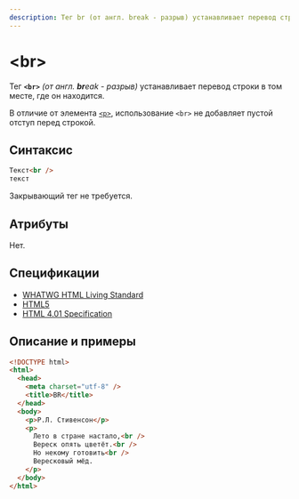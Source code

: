 ```yaml
---
description: Тег br (от англ. break - разрыв) устанавливает перевод строки в том месте, где он находится
---
```


# &lt;br&gt;

Тег **`<br>`** _(от англ. **br**eak - разрыв)_ устанавливает перевод строки в том месте, где он находится.

В отличие от элемента [`<p>`](p.md), использование `<br>` не добавляет пустой отступ перед строкой.

## Синтаксис

```html
Текст<br />
текст
```

Закрывающий тег не требуется.

## Атрибуты

Нет.

## Спецификации

- [WHATWG HTML Living Standard](https://html.spec.whatwg.org/multipage/text-level-semantics.html#the-br-element)
- [HTML5](http://www.w3.org/TR/html5/text-level-semantics.html#the-br-element)
- [HTML 4.01 Specification](http://www.w3.org/TR/html401/struct/text.html#h-9.3.2.1)

## Описание и примеры

```html
<!DOCTYPE html>
<html>
  <head>
    <meta charset="utf-8" />
    <title>BR</title>
  </head>
  <body>
    <p>Р.Л. Стивенсон</p>
    <p>
      Лето в стране настало,<br />
      Вереск опять цветёт.<br />
      Но некому готовить<br />
      Вересковый мёд.
    </p>
  </body>
</html>
```
